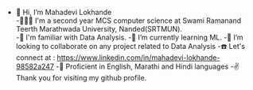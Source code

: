- 👋 Hi, I’m Mahadevi Lokhande <br>
-👨🏻‍🎓 I'm a second year MCS computer science at Swami Ramanand Teerth Marathwada University, Nanded(SRTMUN).<br>
-👀 I'm familiar with Data Analysis.
-🌱 I’m currently learning ML.
-💞️ I’m looking to collaborate on any project related to Data Analysis
-☎️ Let's connect at : https://www.linkedin.com/in/mahadevi-lokhande-98582a247
-🦉 Proficient in English, Marathi and Hindi languages
-✌️ Thank you for visiting my github profile.
